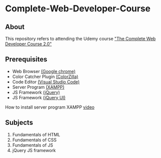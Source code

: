 # Complete-Web-Developer-Course

## About

This repository refers to attending the Udemy course <a href="https://www.udemy.com/certificate/UC-746ab2c2-ffdf-4834-9fe1-1e75ff33ea7a/" alt="_blank">"The Complete Web Developer Course 2.0"</a>

## Prerequisites
<ul>
    <li>
        Web Browser
        <a href="https://www.google.com/chrome" alt="_blank">
            (Google chrome)
        </a>
    </li>
    <li>
        Color Catcher Plugin
        <a href="https://www.colorzilla.com/" alt="_blanl">
            (ColorZilla)
        </a>
    </li>
    <li>
        Code Editor
        <a href="https://code.visualstudio.com/download" alt="_blank">
            (Visual Studio Code)
        </a>
    </li>
    <li>
        Server Program
        <a href="https://www.apachefriends.org/download.html" alt="_blank">
            (XAMPP)
        </a>
    </li>
    <li>
        JS Framework
        <a href="https://jquery.com/download/" alt="_blank">
            (jQuery)
        </a>
    </li>
    <li>
        JS Framework
        <a href="https://jqueryui.com/" alt="_blank">
            (jQuery UI)
        </a>
    </li>
</ul>

How to install server program XAMPP <a href="https://www.youtube.com/embed/mXdpCRgR-xE" alt="_blank">video</a>

## Subjects
<ol>
    <li>Fundamentals of HTML</li>
    <li>Fundamentals of CSS </li>
    <li>Fundamentals of JS  </li>
    <li>jQuery JS framework </li>
</ol>
